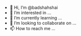 - 👋 Hi, I’m @badshahshai
- 👀 I’m interested in ...
- 🌱 I’m currently learning ...
- 💞️ I’m looking to collaborate on ...
- 📫 How to reach me ...

<!---
badshahshai/badshahshai is a ✨ special ✨ repository because its `README.md` (this file) appears on your GitHub profile.
You can click the Preview link to take a look at your changes.
--->
